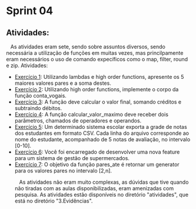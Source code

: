 # Sprint 04
## Atividades:
&nbsp;&nbsp;&nbsp;As atividades eram sete, sendo sobre assuntos diversos, sendo necessária a utilização de funções em muitas vezes, mas princilpamente eram necessários o uso de comando expecíficos como o map, filter, round e zip. Atividades: 
* [Exercício 1](https://github.com/rehbeinp/EstagioC_UOL/blob/main/Sprint04/Evid%C3%AAncias/atividades/ex1.py): Utilizando lambdas e 
high order functions, apresente os 5 maiores valores pares e a soma destes.
* [Exercício 2](https://github.com/rehbeinp/EstagioC_UOL/blob/main/Sprint04/Evid%C3%AAncias/atividades/ex2.py): Utilizando high order functions, implemente o corpo da função conta_vogais.
* [Exercício 3](https://github.com/rehbeinp/EstagioC_UOL/blob/main/Sprint04/Evid%C3%AAncias/atividades/ex3.py): A função deve calcular o valor final, somando créditos e subtraindo débitos.
* [Exercício 4](https://github.com/rehbeinp/EstagioC_UOL/blob/main/Sprint04/Evid%C3%AAncias/atividades/ex4.py): A função calcular_valor_maximo deve receber dois parâmetros, chamados de operadores e operandos.
* [Exercício 5](https://github.com/rehbeinp/EstagioC_UOL/blob/main/Sprint04/Evid%C3%AAncias/atividades/ex5.py): Um determinado sistema escolar exporta a grade de notas dos estudantes em formato CSV. Cada linha do arquivo corresponde ao nome do estudante, acompanhado de 5 notas de avaliação, no intervalo [0-10]. 
* [Exercício 6](https://github.com/rehbeinp/EstagioC_UOL/blob/main/Sprint04/Evid%C3%AAncias/atividades/ex6.py): Você foi encarregado de desenvolver uma nova feature  para um sistema de gestão de supermercados.
*  [Exercício 7](https://github.com/rehbeinp/EstagioC_UOL/blob/main/Sprint04/Evid%C3%AAncias/atividades/ex7.py): O objetivo da função pares_ate é retornar um generator para os valores pares no intervalo [2,n]. <p>
&nbsp;&nbsp;&nbsp;As atividades não eram muito complexas, as dúvidas que tive quando não tiradas com as aulas disponibilizadas, eram amenizadas com pesquisa. As atividades estão disponíveis no diretório "atividades", que está no diretório "3.Evidências".
